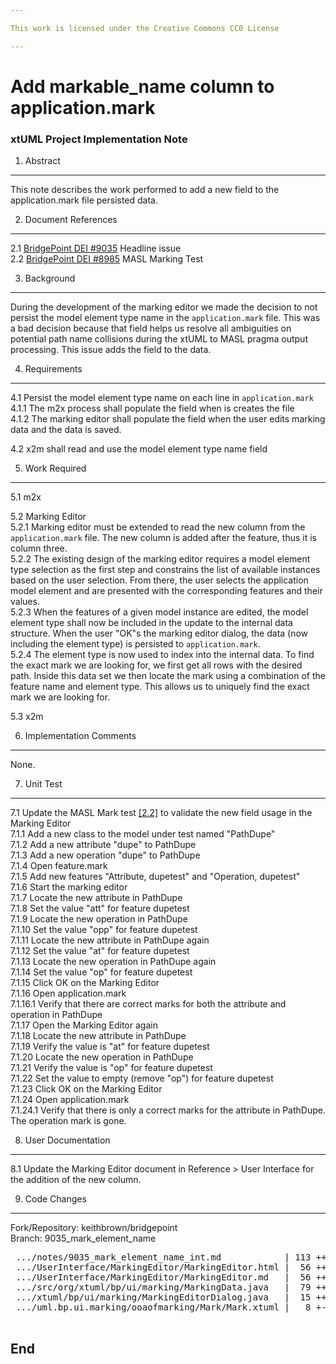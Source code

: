 ```yaml
---

This work is licensed under the Creative Commons CC0 License

---
```


# Add markable_name column to application.mark
### xtUML Project Implementation Note


1. Abstract
-----------
This note describes the work performed to add a new field to the application.mark
file persisted data.   

2. Document References
----------------------
<a id="2.1"></a>2.1 [BridgePoint DEI #9035](https://support.onefact.net/issues/9035) Headline issue    
<a id="2.2"></a>2.2 [BridgePoint DEI #8985](https://support.onefact.net/issues/8985) MASL Marking Test       

3. Background
-------------
During the development of the marking editor we made the decision to not persist
the model element type name in the ```application.mark``` file.  This was a bad
decision because that field helps us resolve all ambiguities on potential path
name collisions during the xtUML to MASL pragma output processing.  This issue 
adds the field to the data.  

4. Requirements
---------------
4.1  Persist the model element type name on each line in ```application.mark```  
4.1.1  The m2x process shall populate the field when is creates the file  
4.1.2  The marking editor shall populate the field when the user edits marking
  data and the data is saved.   
  
4.2  x2m shall read and use the model element type name field   

5. Work Required
----------------
5.1  m2x  
     
5.2  Marking Editor  
5.2.1  Marking editor must be extended to read the new column from the ```application.mark```
  file.  The new column is added after the feature, thus it is column three.  
5.2.2  The existing design of the marking editor requires a model element type
  selection as the first step and constrains the list of available instances based
  on the user selection.  From there, the user selects the application model 
  element and are presented with the corresponding features and their values.  
5.2.3  When the features of a given model instance are edited, the model element
  type shall now be included in the update to the internal data structure.  When 
  the user "OK"s the marking editor dialog, the data (now including the element type) 
  is persisted to ```application.mark```.  
5.2.4  The element type is now used to index into the internal data.  To find the exact
  mark we are looking for, we first get all rows with the desired path.  Inside this
  data set we then locate the mark using a combination of the feature name and 
  element type.  This allows us to uniquely find the exact mark we are looking for.   
    
5.3  x2m     


6. Implementation Comments
--------------------------
None.   

7. Unit Test
------------
7.1  Update the MASL Mark test [[2.2]](#2.2) to validate the new field usage in the Marking Editor   
7.1.1  Add a new class to the model under test named "PathDupe"    
7.1.2  Add a new attribute "dupe" to PathDupe     
7.1.3  Add a new operation "dupe" to PathDupe  
7.1.4  Open feature.mark  
7.1.5  Add new features "Attribute, dupetest" and "Operation, dupetest"  
7.1.6  Start the marking editor  
7.1.7  Locate the new attribute in PathDupe  
7.1.8  Set the value "att" for feature dupetest  
7.1.9  Locate the new operation in PathDupe  
7.1.10  Set the value "opp" for feature dupetest  
7.1.11  Locate the new attribute in PathDupe again  
7.1.12  Set the value "at" for feature dupetest  
7.1.13  Locate the new operation in PathDupe again  
7.1.14  Set the value "op" for feature dupetest  
7.1.15  Click OK on the Marking Editor  
7.1.16  Open application.mark  
7.1.16.1  Verify that there are correct marks for both the attribute and operation in PathDupe  
7.1.17  Open the Marking Editor again  
7.1.18  Locate the new attribute in PathDupe  
7.1.19  Verify the value is "at" for feature dupetest  
7.1.20  Locate the new operation in PathDupe  
7.1.21  Verify the value is "op" for feature dupetest  
7.1.22  Set the value to empty (remove "op") for feature dupetest  
7.1.23  Click OK on the Marking Editor  
7.1.24  Open application.mark  
7.1.24.1  Verify that there is only a correct marks for the attribute in PathDupe.  The operation mark is gone.  


8. User Documentation
---------------------
8.1  Update the Marking Editor document in Reference > User Interface for the 
  addition of the new column.     

9. Code Changes
---------------
Fork/Repository: keithbrown/bridgepoint   
Branch: 9035_mark_element_name  

<pre>
 .../notes/9035_mark_element_name_int.md            | 113 +++++++++++++++++++++
 .../UserInterface/MarkingEditor/MarkingEditor.html |  56 +++++-----
 .../UserInterface/MarkingEditor/MarkingEditor.md   |  56 +++++-----
 .../src/org/xtuml/bp/ui/marking/MarkingData.java   |  79 +++++++++++---
 .../xtuml/bp/ui/marking/MarkingEditorDialog.java   |  15 ++-
 .../uml.bp.ui.marking/ooaofmarking/Mark/Mark.xtuml |   8 +--

</pre>

End
---


